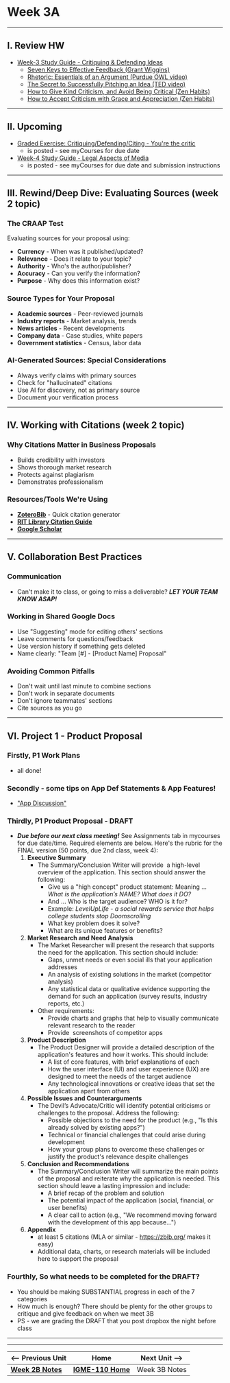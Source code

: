 # Week 3A

---

## I. Review HW

- [Week-3 Study Guide - Critiquing & Defending Ideas](https://docs.google.com/document/u/1/d/1gwaRffzNghIxV5N_N92cNNJ95sfOwZBJsvV-6bIQQ0c)
  - [Seven Keys to Effective Feedback (Grant Wiggins)](https://ascd.org/el/articles/seven-keys-to-effective-feedback)
  - [Rhetoric: Essentials of an Argument (Purdue OWL video)](https://www.youtube.com/watch?v=KdE862C9YOI)
  - [The Secret to Successfully Pitching an Idea (TED video)](https://www.youtube.com/watch?v=l0hVIH3EnlQ)
  - [How to Give Kind Criticism, and Avoid Being Critical (Zen Habits)](https://zenhabits.net/how-to-give-kind-criticism-and-avoid-being-critica)
  - [How to Accept Criticism with Grace and Appreciation (Zen Habits)](https://zenhabits.net/how-to-accept-criticism-with-grace-and-appreciation/)
 
---

## II. Upcoming
- [Graded Exercise: Critiquing/Defending/Citing - You're the critic](../exercises/you-r-the-critic.md)
  - is posted - see myCourses for due date
- [Week-4 Study Guide - Legal Aspects of Media](https://docs.google.com/document/d/1ezzesDLjtFx2NJ8W63XMO4m64qAtYHsxJ0IV_Tr8Jkk/copy)
  - is posted - see myCourses for due date and submission instructions
    


---

## III. Rewind/Deep Dive: Evaluating Sources (week 2 topic)

### The CRAAP Test
Evaluating sources for your proposal using:
- **Currency** - When was it published/updated?
- **Relevance** - Does it relate to your topic?
- **Authority** - Who's the author/publisher?
- **Accuracy** - Can you verify the information?
- **Purpose** - Why does this information exist?

### Source Types for Your Proposal
- **Academic sources** - Peer-reviewed journals
- **Industry reports** - Market analysis, trends
- **News articles** - Recent developments
- **Company data** - Case studies, white papers
- **Government statistics** - Census, labor data

### AI-Generated Sources: Special Considerations
- Always verify claims with primary sources
- Check for "hallucinated" citations
- Use AI for discovery, not as primary source
- Document your verification process

---

## IV. Working with Citations (week 2 topic)

### Why Citations Matter in Business Proposals
- Builds credibility with investors
- Shows thorough market research
- Protects against plagiarism
- Demonstrates professionalism

### Resources/Tools We're Using
- [**ZoteroBib**](https://zbib.org/) - Quick citation generator
- [**RIT Library Citation Guide**](https://infoguides.rit.edu/citation)
- [**Google Scholar**](https://infoguides.rit.edu/googlescholar)


---

## V. Collaboration Best Practices

### Communication
- Can't make it to class, or going to miss a deliverable? ***LET YOUR TEAM KNOW ASAP!***

### Working in Shared Google Docs
- Use "Suggesting" mode for editing others' sections
- Leave comments for questions/feedback
- Use version history if something gets deleted
- Name clearly: "Team [#] - [Product Name] Proposal"

### Avoiding Common Pitfalls
- Don't wait until last minute to combine sections
- Don't work in separate documents
- Don't ignore teammates' sections
- Cite sources as you go

---

## VI. Project 1 - Product Proposal

### Firstly, P1 Work Plans
- all done!

### Secondly - some tips on App Def Statements & App Features!
- ["App Discussion"](../documents/app-discussion-1.md)

### Thirdly, P1 Product Proposal - DRAFT
- ***Due before our next class meeting!*** See Assignments tab in mycourses for due date/time. Required elements are below. Here's the rubric for the FINAL version (50 points, due 2nd class, week 4):
  1. **Executive Summary**
      - The Summary/Conclusion Writer will provide  a high-level overview of the application. This section should answer the following:
        - Give us a "high concept" product statement: Meaning … *What is the application’s NAME?* *What does it DO?*
        - And … Who is the target audience? WHO is it for?
        - Example: *LevelUpLife - a social rewards service that helps college students stop Doomscrolling*
        - What key problem does it solve?
        - What are its unique features or benefits?
  2. **Market Research and Need Analysis**
      - The Market Researcher will present the research that supports the need for the application. This section should include:
        - Gaps, unmet needs or even social ills that your application addresses
        - An analysis of existing solutions in the market (competitor analysis)
        - Any statistical data or qualitative evidence supporting the demand for such an application (survey results, industry reports, etc.)
     - Other requirements:
       - Provide charts and graphs that help to visually communicate relevant research to the reader
       - Provide  screenshots of competitor apps 
  3. **Product Description**
      - The Product Designer will provide a detailed description of the application's features and how it works. This should include:
        - A list of core features, with brief explanations of each
        - How the user interface (UI) and user experience (UX) are designed to meet the needs of the target audience
        - Any technological innovations or creative ideas that set the application apart from others
  4. **Possible Issues and Counterarguments**
      - The Devil’s Advocate/Critic will identify potential criticisms or challenges to the proposal. Address the following:
        - Possible objections to the need for the product (e.g., "Is this already solved by existing apps?")
        - Technical or financial challenges that could arise during development
        - How your group plans to overcome these challenges or justify the product's relevance despite challenges
  6. **Conclusion and Recommendations**
      - The Summary/Conclusion Writer will summarize the main points of the proposal and reiterate why the application is needed. This section should leave a lasting impression and include:
        - A brief recap of the problem and solution
        - The potential impact of the application (social, financial, or user benefits)
        - A clear call to action (e.g., "We recommend moving forward with the development of this app because…")
  7. **Appendix**
      - at least 5 citations (MLA or similar - https://zbib.org/ makes it easy)
      - Additional data, charts, or research materials will be included here to support the proposal

### Fourthly, So what needs to be completed for the DRAFT?
  - You should be making SUBSTANTIAL progress in each of the 7 categories
  - How much is enough? There should be plenty for the other groups to critique and give feedback on when we meet 3B
  - PS - we are grading the DRAFT that you post dropbox the night before class


---
---

| <-- Previous Unit | Home | Next Unit -->
| --- | --- | --- 
|   [**Week 2B Notes**](2B.md)  |  [**IGME-110 Home**](../) | Week 3B Notes
